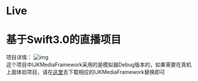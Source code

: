 # Live
基于Swift3.0的直播项目
====
项目详情：
![img](https://github.com/wj610671226/Live/blob/master/live.gif)<br>
这个项目中IJKMediaFramework采用的是模拟器Debug版本的，如果需要在真机上面体验项目，请在[这里](www.baidu.com)去下载相应的IJKMediaFramework替换即可

